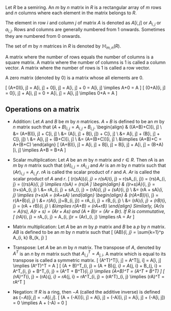 Let $R$ be a semiring.
An $m$ by $n$ matrix in $R$ is a rectangular array of $m$ rows and $n$ columns
where each element in the matrix belongs to $R$.

The element in row $i$ and column $j$ of matrix $A$ is denoted as $A[i, j]$ or $A_{i, j}$ or $a_{i, j}$.
Rows and columns are generally numbered from 1 onwards.
Sometimes they are numbered from 0 onwards.

The set of $m$ by $n$ matrices in $R$ is denoted by $\mathbb{M}_{m, n}(R)$.

A matrix where the number of rows equals the number of columns is a square matrix.
A matrix where the number of columns is 1 is called a column vector.
A matrix where the number of rows is 1 is called a row vector.

A zero matrix (denoted by $0$) is a matrix whose all elements are 0.

\[ (A+0)[i, j] = A[i, j] + 0[i, j] = A[i, j] + 0 = A[i, j]
\implies A+0 = A \]
\[ (0+A)[i, j] = 0[i, j] + A[i, j] = 0 + A[i, j] = A[i, j]
\implies 0+A = A \]

## Operations on a matrix

* Addition: Let $A$ and $B$ be $m$ by $n$ matrices.
$A+B$ is defined to be an $m$ by $n$ matrix such that
$(A+B)_{i, j} = A_{i, j} + B_{i, j}$.
\begin{align}
& ((A+B)+C)[i, j]
\\ &= (A+B)[i, j] + C[i, j]
\\ &= (A[i, j] + B[i, j]) + C[i, j]
\\ &= A[i, j] + (B[i, j] + C[i, j])
\\ &= A[i, j] + (B+C)[i, j]
\\ &= (A+(B+C))[i, j]
\\ &\implies (A+B)+C = A+(B+C)
\end{align}
\[ (A+B)[i, j] = A[i, j] + B[i, j]
= B[i, j] + A[i, j] = (B+A)[i, j]
\implies A+B = B+A \]

* Scalar multiplication: Let $A$ be an $m$ by $n$ matrix and $r \in R$.
Then $rA$ is an $m$ by $n$ matrix such that $(rA)_{i, j} = rA_{i, j}$
and $Ar$ is an $m$ by $n$ matrix such that $(Ar)_{i, j} = A_{i, j}r$.
$rA$ is called the scalar product of $r$ and $A$.
$Ar$ is called the scalar product of $A$ and $r$.
\[ (r(sA))_{i, j} = r(sA)_{i, j} = r(sA_{i, j}) = (rs)A_{i, j} = ((rs)A)_{i, j}
\implies r(sA) = (rs)A \]
\begin{align}
& ((r+s)A)_{i, j} = (r+s)A_{i, j}
\\ &= rA_{i, j} + sA_{i, j} = (rA)_{i, j} + (sA)_{i, j}
\\ &= (rA + sA)_{i, j} \implies (r+s)A = (rA+sA)
\end{align}
\begin{align}
& (r(A+B))_{i, j} = r(A+B)_{i, j}
\\ &= r(A_{i, j}+B_{i, j}) = rA_{i, j} + rB_{i, j}
\\ &= (rA)_{i, j} + (rB)_{i, j} = (rA + rB)_{i, j}
\\ &\implies r(A+B) = (rA+rB)
\end{align}
Similarly, $(Ar)s = A(rs)$, $A(r+s) = (Ar + As)$ and $(A+B)r = (Ar + Br)$.
If $R$ is commutative,
\[ (rA)_{i, j} = rA_{i, j} = A_{i, j}r = (Ar)_{i, j} \implies rA = Ar \]

* Matrix multiplication: Let $A$ be an $m$ by $p$ matrix and $B$ be a $p$ by $n$ matrix.
$AB$ is defined to be an $m$ by $n$ matrix such that
\[ (AB)_{i, j} = \sum_{k=1}^p A_{i, k} B_{k, j} \]

* Transpose: Let $A$ be an $m$ by $n$ matrix.
The transpose of $A$, denoted by $A^T$ is an $n$ by $m$ matrix such that
$A^T_{i, j} = A_{j, i}$.
A matrix which is equal to its transpose is called a symmetric matrix.
\[ (A^T)^T[i, j] = A^T[j, i] = A[i, j] \implies (A^T)^T = A \]
\[ (A + B)^T_{i, j} = (A + B)_{j, i} = A_{j, i} + B_{j, i} = A^T_{i, j} + B^T_{i, j} = (A^T + B^T)_{i, j}
\implies (A+B)^T = (A^T + B^T) \]
\[ (rA)^T_{i, j} = (rA)_{j, i} = rA_{j, i} = rA^T_{i, j} = (rA^T)_{i, j}
\implies (rA)^T = rA^T \]

* Negation: If $R$ is a ring, then $-A$ (called the additive inverse) is defined as
$(-A)[i, j] = -A[i, j]$.
\[ (A + (-A))[i, j] = A[i, j] + (-A)[i, j] = A[i, j] + (-A[i, j]) = 0 \implies A + (-A) = 0 \]
